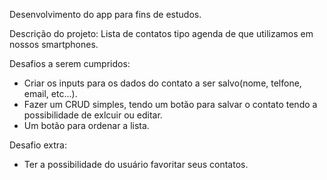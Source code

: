 Desenvolvimento do app para fins de estudos.

Descrição do projeto:
Lista de contatos tipo agenda de que utilizamos em nossos smartphones.

Desafios a serem cumpridos:
  - Criar os inputs para os dados do contato a ser salvo(nome, telfone, email, etc...).
  - Fazer um CRUD simples, tendo um botão para salvar o contato tendo a possibilidade de exlcuir ou editar.
  - Um botão para ordenar a lista.

Desafio extra:
  - Ter a possibilidade do usuário favoritar seus contatos.
